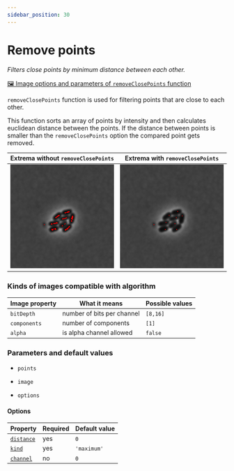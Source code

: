 ```yaml
---
sidebar_position: 30
---
```


# Remove points

_Filters close points by minimum distance between each other._

[🖼️ Image options and parameters of `removeClosePoints` function](https://image-js.github.io/image-js-typescript/functions/removeClosePoints.html 'github.io link')

`removeClosePoints` function is used for filtering points that are close to each other.

This function sorts an array of points by intensity and then calculates euclidean distance between the points. If the distance between points is smaller than the `removeClosePoints` option the compared point gets removed.

| Extrema without `removeClosePoints`                                    | Extrema with `removeClosePoints`                                            |
| ---------------------------------------------------------------------- | --------------------------------------------------------------------------- |
| ![Image Input](./images/extremaOutput/CellsOutputcrossMinISODATA5.jpg) | ![Image Output](./images/filterPointsOutput/CellsOutputcross17ISODATA5.jpg) |

### Kinds of images compatible with algorithm

| Image property | What it means              | Possible values |
| -------------- | -------------------------- | --------------- |
| `bitDepth`     | number of bits per channel | `[8,16]`        |
| `components`   | number of components       | `[1]`           |
| `alpha`        | is alpha channel allowed   | `false`         |

### Parameters and default values

- `points`

- `image`

- `options`

#### Options

| Property                                                                                                       | Required | Default value |
| -------------------------------------------------------------------------------------------------------------- | -------- | ------------- |
| [`distance`](https://image-js.github.io/image-js-typescript/interfaces/RemoveClosePointsOptions.html#distance) | yes      | `0`           |
| [`kind`](https://image-js.github.io/image-js-typescript/interfaces/RemoveClosePointsOptions.html#kind)         | yes      | `'maximum'`   |
| [`channel`](https://image-js.github.io/image-js-typescript/interfaces/RemoveClosePointsOptions.html#channel)   | no       | `0`           |
